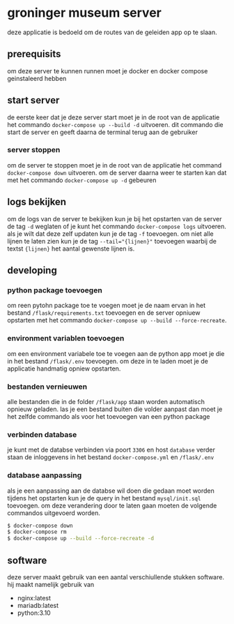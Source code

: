 # groninger museum server

deze applicatie is bedoeld om de routes van de geleiden app op te slaan.


## prerequisits

om deze server te kunnen runnen moet je docker en docker compose geinstaleerd hebben

## start server
de eerste keer dat je deze server start moet je in de root van de applicatie het commando `docker-compose up --build -d` uitvoeren. dit commando die start de server en geeft daarna de terminal terug aan de gebruiker

### server stoppen
om de server te stoppen moet je in de root van de applicatie het command `docker-compose down` uitvoeren. om de server daarna weer te starten kan dat met het commando `docker-compose up -d` gebeuren 

## logs bekijken
om de logs van de server te bekijken kun je bij het opstarten van de server de tag `-d` weglaten of je kunt het commando `docker-compose logs` uitvoeren. als je wilt dat deze zelf updaten kun je de tag `-f` toevoegen. om niet alle lijnen te laten zien kun je de tag `--tail="{lijnen}"` toevoegen waarbij de textst `{lijnen}` het aantal gewenste lijnen is.

## developing
### python package toevoegen
om reen pytohn package toe te voegen moet je de naam ervan in het bestand `/flask/requirements.txt` toevoegen en de server opniuew opstarten met het commando `docker-compose up --build --force-recreate`.

### environment variablen toevoegen
om een environment variabele toe te voegen aan de python app moet je die in het bestand `/flask/.env` toevoegen. om deze in te laden moet je de applicatie handmatig opniew opstarten.

### bestanden vernieuwen
alle bestanden die in de folder `/flask/app` staan worden automatisch opnieuw geladen. las je een bestand buiten die volder aanpast dan moet je het zelfde commando als voor het toevoegen van een python package

### verbinden database 
je kunt met de databse verbinden via poort `3306` en host `database` verder staan de inloggevens in het bestand `docker-compose.yml` en `/flask/.env`

### database aanpassing
als je een aanpassing aan de databse wil doen die gedaan moet worden tijdens het opstarten kun je de query in het bestand `mysql/init.sql` toevoegen. om deze verandering door te laten gaan moeten de volgende commandos uitgevoerd worden.

```bash
$ docker-compose down
$ docker-compose rm
$ docker-compose up --build --force-recreate -d
```


## software
deze server maakt gebruik van een aantal verschiullende stukken software. hij maakt namelijk gebruik van 

 - nginx:latest
 - mariadb:latest
 - python:3.10


